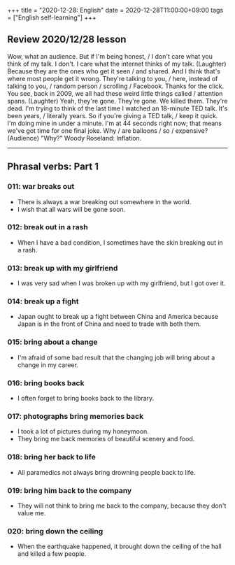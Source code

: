 +++
title =  "2020-12-28: English"
date = 2020-12-28T11:00:00+09:00
tags = ["English self-learning"]
+++

## Review 2020/12/28 lesson

Wow,
what an audience.
But if I'm being honest, / I don't care what you think of my talk.
I don't.
I care what the internet thinks of my talk.
(Laughter)
Because they are the ones who get it seen / and shared.
And I think that's where most people get it wrong.
They're talking to you, / here,
instead of talking to you, / random person / scrolling / Facebook.
Thanks for the click.
You see, back in 2009, we all had these weird little things called / attention spans.
(Laughter)
Yeah, they're gone. They're gone. We killed them. They're dead.
I'm trying to think of the last time I watched an 18-minute TED talk.
It's been years, / literally years.
So if you're giving a TED talk, / keep it quick.
I'm doing mine in under a minute.
I'm at 44 seconds right now; that means we've got time for one final joke.
Why / are balloons / so / expensive?
(Audience) "Why?"
Woody Roseland: Inflation.

- - -

## Phrasal verbs: Part 1

### 011: war breaks out

- There is always a war breaking out somewhere in the world.
- I wish that all wars will be gone soon.

### 012: break out in a rash

- When I have a bad condition, I sometimes have the skin breaking out in a rash.

### 013: break up  with my girlfriend

- I was very sad when I was broken up with my girlfriend, but I got over it.

### 014: break up a fight

- Japan ought to break up a fight between China and America because Japan is in the front of China and need to trade with both them.

### 015: bring about a change

- I'm afraid of some bad result that the changing job will bring about a change in my career.

### 016: bring books back

- I often forget to bring books back to the library.

### 017: photographs bring memories back

- I took a lot of pictures during my honeymoon.
- They bring me back memories of beautiful scenery and food.

### 018: bring her back to life

- All paramedics not always bring drowning people back to life.

### 019: bring him back to the company

- They will not think to bring me back to the company, because they don't value me.

### 020: bring down the ceiling

- When the earthquake happened, it brought down the ceiling of the hall and killed a few people.
